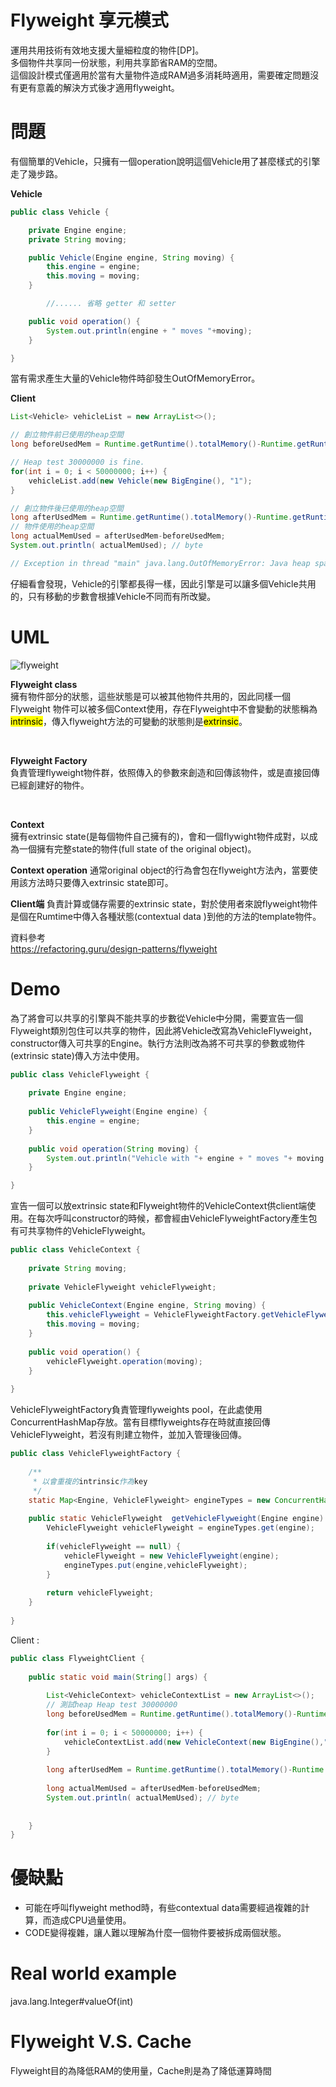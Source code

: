 # Flyweight 享元模式
運用共用技術有效地支援大量細粒度的物件[DP]。  
多個物件共享同一份狀態，利用共享節省RAM的空間。  
這個設計模式僅適用於當有大量物件造成RAM過多消耗時適用，需要確定問題沒有更有意義的解決方式後才適用flyweight。

# 問題
有個簡單的Vehicle，只擁有一個operation說明這個Vehicle用了甚麼樣式的引擎走了幾步路。  

**Vehicle**
```java
public class Vehicle {

	private Engine engine;    
	private String moving;

	public Vehicle(Engine engine, String moving) {
		this.engine = engine;
		this.moving = moving;
	}

        //...... 省略 getter 和 setter

	public void operation() {
		System.out.println(engine + " moves "+moving);
	}

}

```
當有需求產生大量的Vehicle物件時卻發生OutOfMemoryError。  

**Client**
```java
List<Vehicle> vehicleList = new ArrayList<>();

// 創立物件前已使用的heap空間
long beforeUsedMem = Runtime.getRuntime().totalMemory()-Runtime.getRuntime().freeMemory();

// Heap test 30000000 is fine.
for(int i = 0; i < 50000000; i++) {
    vehicleList.add(new Vehicle(new BigEngine(), "1");
}

// 創立物件後已使用的heap空間
long afterUsedMem = Runtime.getRuntime().totalMemory()-Runtime.getRuntime().freeMemory();
// 物件使用的heap空間
long actualMemUsed = afterUsedMem-beforeUsedMem;
System.out.println( actualMemUsed); // byte

// Exception in thread "main" java.lang.OutOfMemoryError: Java heap space
```

仔細看會發現，Vehicle的引擎都長得一樣，因此引擎是可以讓多個Vehicle共用的，只有移動的步數會根據Vehicle不同而有所改變。

# UML
![flyweight](/picture/flyweight.png)


**Flyweight class**  
擁有物件部分的狀態，這些狀態是可以被其他物件共用的，因此同樣一個Flyweight 物件可以被多個Context使用，存在Flyweight中不會變動的狀態稱為<mark>intrinsic</mark>，傳入flyweight方法的可變動的狀態則是<mark>extrinsic</mark>。  

<br>

**Flyweight Factory**  
負責管理flyweight物件群，依照傳入的參數來創造和回傳該物件，或是直接回傳已經創建好的物件。

<br>

**Context**  
擁有extrinsic state(是每個物件自己擁有的)，會和一個flywight物件成對，以成為一個擁有完整state的物件(full state of the original object)。  

**Context operation**
通常original object的行為會包在flyweight方法內，當要使用該方法時只要傳入extrinsic state即可。

**Client端**
負責計算或儲存需要的extrinsic state，對於使用者來說flyweight物件是個在Rumtime中傳入各種狀態(contextual data )到他的方法的template物件。


資料參考  
https://refactoring.guru/design-patterns/flyweight

# Demo
為了將會可以共享的引擎與不能共享的步數從Vehicle中分開，需要宣告一個Flyweight類別包住可以共享的物件，因此將Vehicle改寫為VehicleFlyweight，constructor傳入可共享的Engine。執行方法則改為將不可共享的參數或物件 (extrinsic state)傳入方法中使用。
```java
public class VehicleFlyweight {
	
    private Engine engine;
	
    public VehicleFlyweight(Engine engine) {
        this.engine = engine;
    }
	
    public void operation(String moving) {
        System.out.println("Vehicle with "+ engine + " moves "+ moving + " steps.");
    }

}
```
宣告一個可以放extrinsic state和Flyweight物件的VehicleContext供client端使用。在每次呼叫constructor的時候，都會經由VehicleFlyweightFactory產生包有可共享物件的VehicleFlyweight。
```java
public class VehicleContext {
	
	private String moving;
	
	private VehicleFlyweight vehicleFlyweight;
	
	public VehicleContext(Engine engine, String moving) {
		this.vehicleFlyweight = VehicleFlyweightFactory.getVehicleFlyweight(engine);
		this.moving = moving;
	}
	
	public void operation() {
		vehicleFlyweight.operation(moving);
	}
	
}
```
VehicleFlyweightFactory負責管理flyweights pool，在此處使用ConcurrentHashMap存放。當有目標flyweights存在時就直接回傳VehicleFlyweight，若沒有則建立物件，並加入管理後回傳。
```java
public class VehicleFlyweightFactory {
	
	/**
	 * 以會重複的intrinsic作為key
	 */
	static Map<Engine, VehicleFlyweight> engineTypes = new ConcurrentHashMap<>();
	
	public static VehicleFlyweight  getVehicleFlyweight(Engine engine) {
		VehicleFlyweight vehicleFlyweight = engineTypes.get(engine);
		
		if(vehicleFlyweight == null) {
			vehicleFlyweight = new VehicleFlyweight(engine);
			engineTypes.put(engine,vehicleFlyweight);
		}
		
		return vehicleFlyweight;
	}
	
}
```
Client : 
```java
public class FlyweightClient {
	
	public static void main(String[] args) {
		
		List<VehicleContext> vehicleContextList = new ArrayList<>();
		// 測試heap Heap test 30000000
		long beforeUsedMem = Runtime.getRuntime().totalMemory()-Runtime.getRuntime().freeMemory();
		
		for(int i = 0; i < 50000000; i++) {
			vehicleContextList.add(new VehicleContext(new BigEngine(),"1"));
		}
		
		long afterUsedMem = Runtime.getRuntime().totalMemory()-Runtime.getRuntime().freeMemory();
		
		long actualMemUsed = afterUsedMem-beforeUsedMem;
		System.out.println( actualMemUsed); // byte
		
		
	}
}
```


# 優缺點
* 可能在呼叫flyweight method時，有些contextual data需要經過複雜的計算，而造成CPU過量使用。
* CODE變得複雜，讓人難以理解為什麼一個物件要被拆成兩個狀態。 

# Real world example
java.lang.Integer#valueOf(int)

#  Flyweight V.S. Cache
Flyweight目的為降低RAM的使用量，Cache則是為了降低運算時間
